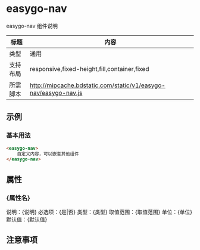 # easygo-nav

easygo-nav 组件说明

标题|内容
----|----
类型|通用
支持布局|responsive,fixed-height,fill,container,fixed
所需脚本|http://mipcache.bdstatic.com/static/v1/easygo-nav/easygo-nav.js

## 示例

### 基本用法
```html
<easygo-nav>
    自定义内容，可以嵌套其他组件
</easygo-nav>
```

## 属性

### {属性名}

说明：{说明}
必选项：{是|否}
类型：{类型}
取值范围：{取值范围}
单位：{单位}
默认值：{默认值}

## 注意事项

